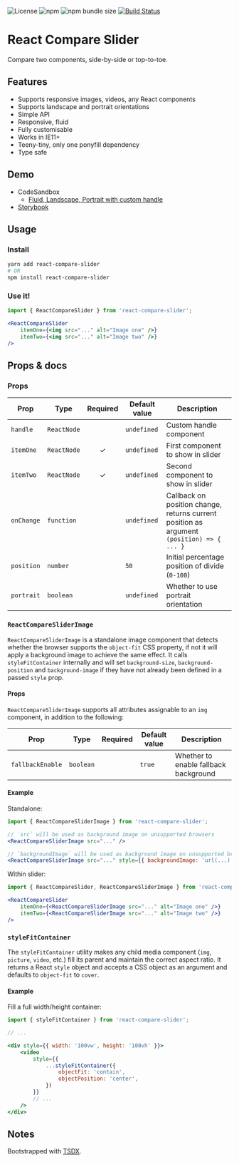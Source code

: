 ![License](https://img.shields.io/npm/l/react-compare-slider) ![npm](https://img.shields.io/npm/v/react-compare-slider) ![npm bundle size](https://img.shields.io/bundlephobia/minzip/react-compare-slider)
[![Build Status](https://github.com/nerdyman/react-compare-slider/workflows/node-ci/badge.svg)](https://github.com/nerdyman/react-compare-slider/workflows/node-ci)

# React Compare Slider

Compare two components, side-by-side or top-to-toe.

## Features

- Supports responsive images, videos, any React components
- Supports landscape and portrait orientations
- Simple API
- Responsive, fluid
- Fully customisable
- Works in IE11+
- Teeny-tiny, only one ponyfill dependency
- Type safe

## Demo

- CodeSandbox
  - [Fluid, Landscape, Portrait with custom handle](<https://9si6l.codesandbox.io/>) 
- [Storybook](<https://festive-darwin-fab443.netlify.com/>)

## Usage

### Install

```sh
yarn add react-compare-slider
# OR
npm install react-compare-slider
```

### Use it!

```jsx
import { ReactCompareSlider } from 'react-compare-slider';

<ReactCompareSlider
    itemOne={<img src="..." alt="Image one" />}
    itemTwo={<img src="..." alt="Image two" />}
/>
```

## Props & docs

### Props

| Prop | Type | Required | Default value | Description |
|------|------|:--------:|---------------|-------------|
| `handle`    | `ReactNode` |   | `undefined` | Custom handle component |
| `itemOne`   | `ReactNode` | ✓ | `undefined` | First component to show in slider |
| `itemTwo`   | `ReactNode` | ✓ | `undefined` | Second component to show in slider |
| `onChange`  | `function`  |   | `undefined` | Callback on position change, returns current position as argument `(position) => { ... }` |
| `position`  | `number`    |   | `50` | Initial percentage position of divide (`0-100`) |
| `portrait`  | `boolean`   |   | `undefined` | Whether to use portrait orientation |

### `ReactCompareSliderImage`

`ReactCompareSliderImage` is a standalone image component that detects whether the browser supports the `object-fit` CSS property, if not it will apply a background image to achieve the same effect. It calls `styleFitContainer` internally and will set `background-size`, `background-position` and `background-image` if they have not already been defined in a passed `style` prop.

#### Props

`ReactCompareSliderImage` supports all attributes assignable to an `img` component, in addition to the following:

| Prop | Type | Required | Default value | Description |
|------|------|:--------:|---------------|-------------|
| `fallbackEnable`    | `boolean` |   | `true` | Whether to enable fallback background |

#### Example

Standalone:

```jsx
import { ReactCompareSliderImage } from 'react-compare-slider';

// `src` will be used as background image on unsupported browsers
<ReactCompareSliderImage src="..." />

// `backgroundImage` will be used as background image on unsupported browsers
<ReactCompareSliderImage src="..." style={{ backgroundImage: 'url(...)' }} />
```

Within slider:

```jsx
import { ReactCompareSlider, ReactCompareSliderImage } from 'react-compare-slider';

<ReactCompareSlider
    itemOne={<ReactCompareSliderImage src="..." alt="Image one" />}
    itemTwo={<ReactCompareSliderImage src="..." alt="Image two" />}
/>
```

### `styleFitContainer`

The `styleFitContainer` utility makes any child media component (`img`, `picture`, `video`, etc.) fill its parent and maintain the correct aspect ratio. It returns a React `style` object and accepts a
CSS object as an argument and defaults to `object-fit` to `cover`.

#### Example

Fill a full width/height container:

```jsx
import { styleFitContainer } from 'react-compare-slider';

// ...

<div style={{ width: '100vw', height: '100vh' }}>
    <video 
        style={{ 
            ...styleFitContainer({
                objectFit: 'contain', 
                objectPosition: 'center',
            }) 
        }} 
        // ...
    />
</div>
```

## Notes

Bootstrapped with [TSDX](<https://github.com/palmerhq/tsdx>).

